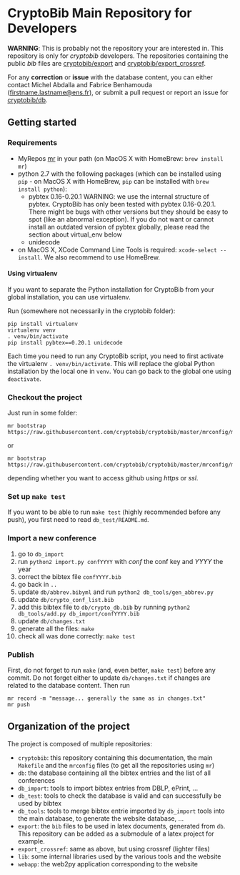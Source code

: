 # CryptoBib Main Repository for Developers

**WARNING**: This is probably not the repository your are interested in. This repository is only for *cryptobib* developers. The repositories containing the public *bib* files are [cryptobib/export](https://github.com/cryptobib/export) and  [cryptobib/export_crossref](https://github.com/cryptobib/export_crossref).

For any **correction** or **issue** with the database content, you can either contact Michel Abdalla and Fabrice Benhamouda (firstname.lastname@ens.fr), or submit a pull request or report an issue for [cryptobib/db](https://github.com/cryptobib/db).

## Getting started

### Requirements

- MyRepos [mr](https://raw.githubusercontent.com/joeyh/myrepos/master/mr) in your path (on MacOS X with HomeBrew: `brew install mr`)
- python 2.7 with the following packages (which can be installed using `pip` - on MacOS X with HomeBrew, `pip` can be installed with `brew install python`):
  - pybtex 0.16-0.20.1 
    WARNING: we use the internal structure of pybtex. 
    CryptoBib has only been tested with pybtex 0.16-0.20.1.
    There might be bugs with other versions but they should be easy to spot
    (like an abnormal exception).
    If you do not want or cannot install an outdated version of pybtex globally, please read the section about virtual_env below
  - unidecode
- on MacOS X, XCode Command Line Tools is required: `xcode-select --install`. We also recommend to use HomeBrew.
  
#### Using virtualenv

If you want to separate the Python installation for CryptoBib from your global installation, you can use virtualenv.

Run (somewhere not necessarily in the cryptobib folder):

    pip install virtualenv
    virtualenv venv
    . venv/bin/activate
    pip install pybtex==0.20.1 unidecode
    
Each time you need to run any CryptoBib script, you need to first activate the virtualenv `. venv/bin/activate`. This will replace the global Python installation by the local one in `venv`. You can go back to the global one using `deactivate`.

### Checkout the project

Just run in some folder:

    mr bootstrap https://raw.githubusercontent.com/cryptobib/cryptobib/master/mrconfig/mrconfig_https

or

    mr bootstrap https://raw.githubusercontent.com/cryptobib/cryptobib/master/mrconfig/mrconfig_ssh

depending whether you want to access github using *https* or *ssl*.

### Set up `make test`

If you want to be able to run `make test` (highly recommended before any push), you first need to read `db_test/README.md`.

### Import a new conference

1. go to `db_import`
2. run `python2 import.py confYYYY` with *conf* the conf key and *YYYY* the year
3. correct the bibtex file `confYYYY.bib`
4. go back in `..`
5. update `db/abbrev.bibyml` and run `python2 db_tools/gen_abbrev.py`
6. update `db/crypto_conf_list.bib`
7. add this bibtex file to `db/crypto_db.bib` by running `python2 db_tools/add.py db_import/confYYYY.bib`
8. update `db/changes.txt`
9. generate all the files: `make`
10. check all was done correctly: `make test`

### Publish

First, do not forget to run `make` (and, even better, `make test`) before any commit.
Do not forget either to update `db/changes.txt` if changes are related to the database content.
Then run

    mr record -m "message... generally the same as in changes.txt"
    mr push

## Organization of the project

The project is composed of multiple repositories:

- `cryptobib`: this repository containing this documentation, the main `Makefile` and the `mrconfig` files (to get all the repositories using `mr`)
- `db`: the database containing all the bibtex entries and the list of all conferences
- `db_import`: tools to import bibtex entries from DBLP, ePrint, ...
- `db_test`: tools to check the database is valid and can successfully be used by bibtex
- `db_tools`: tools to merge bibtex entrie imported by `db_import` tools into the main database, to generate the website database, ...
- `export`: the `bib` files to be used in latex documents, generated from `db`. This repository can be added as a submodule of a latex project for example.
- `export_crossref`: same as above, but using crossref (lighter files)
- `lib`: some internal libraries used by the various tools and the website
- `webapp`: the web2py application corresponding to the website
